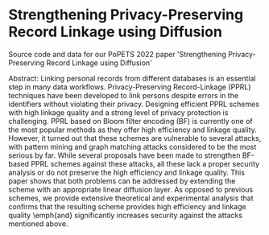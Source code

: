 # Strengthening Privacy-Preserving Record Linkage using Diffusion
Source code and data for our PoPETS 2022 paper 'Strengthening Privacy-Preserving Record Linkage using Diffusion'

Abstract: Linking personal records from different databases is an essential step in many data workflows. 
Privacy-Preserving Record-Linkage (PPRL) techniques have been developed to link persons despite errors in the identifiers without violating their privacy.
Designing efficient PPRL schemes with high linkage quality and a strong level of privacy protection is challenging. PPRL based on  Bloom filter encoding (BF) is currently one of the most popular methods as they offer high efficiency and linkage quality. However,  it turned out that these schemes are vulnerable to several attacks, with pattern mining and graph matching attacks considered to be the most serious by far. While several proposals have been made to strengthen BF-based PPRL schemes against these attacks, all these lack a proper security analysis or do not preserve the high efficiency and linkage quality. This paper shows that both problems can be addressed by extending the scheme with an appropriate linear diffusion layer. As opposed to previous schemes, we provide extensive theoretical and experimental analysis that confirms that the resulting scheme provides high efficiency and linkage quality \emph{and} significantly increases security against the attacks mentioned above.
